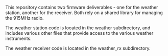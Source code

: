 This repository contains two firmware deliverables - one for the weather station, another for the receiver. Both rely on a shared library for managing the 915MHz radio.

The weather station code is located in the weather subdirectory, and includes various other files that provide access to the various weather instruments.

The weather receiver code is located in the weather_rx subdirectory.
